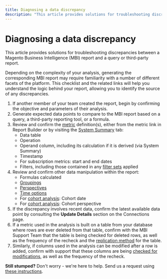 ```yaml
---
title: Diagnosing a data discrepancy
description: "This article provides solutions for troubleshooting discrepancies between a Magento Business Intelligence (MBI) report and a query or third-party report."
---
```


# Diagnosing a data discrepancy

This article provides solutions for troubleshooting discrepancies between a Magento Business Intelligence (MBI) report and a query or third-party report.

Depending on the complexity of your analysis, generating the corresponding MBI report may require familiarity with a number of different facets of the platform. This checklist and the related links will help you understand the logic behind your report, allowing you to identify the source of any discrepancies.

1. If another member of your team created the report, begin by confirming the objective and parameters of their analysis.
1. Generate expected data points to compare to the MBI report based on a query, a third-party reporting tool, or a formula.
1. Review and confirm the [metric](https://support.magento.com/hc/en-us/articles/360016504592-Create-metrics) definition(s), either from the metric link in Report Builder or by visiting the [System Summary](https://support.magento.com/hc/en-us/articles/360016730971-Understand-View-definitions-of-metrics-filters-columns-and-column-references-in-the-System-Summary) tab:
    * Data table
    * Operation
    * Operand column, including its calculation if it is derived (via System Summary)
    * Timestamp
    * For subscription metrics: start and end dates
    * Filters, including those contained in any [filter sets](https://support.magento.com/hc/en-us/articles/360016505492-Create-filter-sets) applied
1. Review and confirm other data manipulation within the report:
    * Formulas calculated
    * [Groupings](https://support.magento.com/hc/en-us/articles/360016730831-Create-analyses-using-the-Report-Builder#groupsegment)
    * [Perspectives](https://support.magento.com/hc/en-us/articles/360016730831-Create-analyses-using-the-Report-Builder#filtersperspectivetime)
    * [Time options](https://support.magento.com/hc/en-us/articles/360016730831-Create-analyses-using-the-Report-Builder#settime)
    * For [cohort analysis](https://support.magento.com/hc/en-us/articles/360016504632-Create-cohort-analysis): Cohort date
    * For [cohort analysis](https://support.magento.com/hc/en-us/articles/360016504632-Create-cohort-analysis): Cohort perspective
1. If the discrepancy involves recent data, confirm the latest available data point by consulting the **Update Details** section on the Connections page.
1. If a metric used in the analysis is built on a table from your database where rows are ever deleted from that table, confirm with the MBI Support Team that the table is being checked for deleted rows, as well as the frequency of the recheck and the [replication method](https://support.magento.com/hc/en-us/articles/360016731631-Best-practice-Optimizing-your-database-for-analysis) for the table.
1. Similarly, if columns used in the analysis can be modified after a row is added, confirm with support that these columns are being [checked for modifications](https://support.magento.com/hc/en-us/articles/360016506452-Configuring-data-rechecks), as well as the frequency of the recheck.

 **Still stumped?** Don't worry - we're here to help. Send us a request using [these instructions](https://support.magento.com/hc/en-us/articles/360016505312). 

